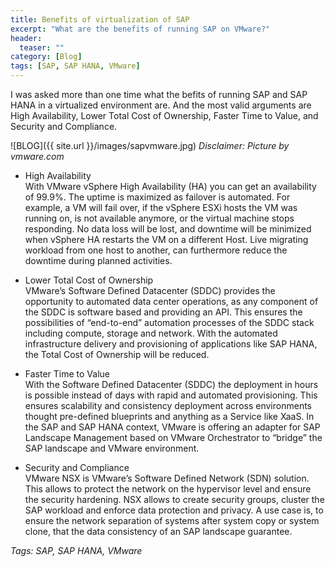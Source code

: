 ```yaml
---
title: Benefits of virtualization of SAP
excerpt: "What are the benefits of running SAP on VMware?"
header:
  teaser: ""
category: [Blog]
tags: [SAP, SAP HANA, VMware]
---
```


I was asked more than one time what the befits of running SAP and SAP HANA in a virtualized environment are. And the most valid arguments are High Availability, Lower Total Cost of Ownership, Faster Time to Value, and Security and Compliance.

![BLOG]({{ site.url }}/images/sapvmware.jpg)
*Disclaimer: Picture by vmware.com*

*	High Availability  
With VMware vSphere High Availability (HA) you can get an availability of 99.9%. The uptime is maximized as failover is automated. For example, a VM will fail over, if the vSphere ESXi hosts the VM was running on, is not available anymore, or the virtual machine stops responding. No data loss will be lost, and downtime will be minimized when vSphere HA restarts the VM on a different Host. Live migrating workload from one host to another, can furthermore reduce the downtime during planned activities.

* Lower Total Cost of Ownership  
VMware’s Software Defined Datacenter (SDDC) provides the opportunity to automated data center operations, as any component of the SDDC is software based and providing an API. This ensures the possibilities of “end-to-end” automation processes of the SDDC stack including compute, storage and network. With the automated infrastructure delivery and provisioning of applications like SAP HANA, the Total Cost of Ownership will be reduced.

* Faster Time to Value  
With the Software Defined Datacenter (SDDC) the deployment in hours is possible instead of days with rapid and automated provisioning. This ensures scalability and consistency deployment across environments thought pre-defined blueprints and anything as a Service like XaaS. In the SAP and SAP HANA context, VMware is offering an adapter for SAP Landscape Management based on VMware Orchestrator to “bridge” the SAP landscape and VMware environment.  

* Security and Compliance  
VMware NSX is VMware’s Software Defined Network (SDN) solution. This allows to protect the network on the hypervisor level and ensure the security hardening. NSX allows to create security groups, cluster the SAP workload and enforce data protection and privacy. A use case is, to ensure the network separation of systems after system copy or system clone, that the data consistency of an SAP landscape guarantee.

*Tags: SAP, SAP HANA, VMware*
